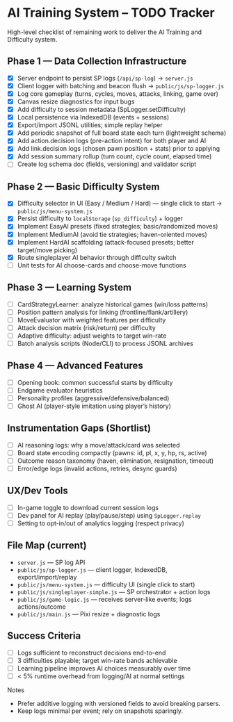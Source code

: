 # AI Training System – TODO Tracker

High-level checklist of remaining work to deliver the AI Training and Difficulty system.

## Phase 1 — Data Collection Infrastructure

- [x] Server endpoint to persist SP logs (`/api/sp-log`) → `server.js`
- [x] Client logger with batching and beacon flush → `public/js/sp-logger.js`
- [x] Log core gameplay (turns, cycles, moves, attacks, linking, game over)
- [x] Canvas resize diagnostics for input bugs
- [x] Add difficulty to session metadata (SpLogger.setDifficulty)
- [x] Local persistence via IndexedDB (events + sessions)
- [x] Export/import JSONL utilities; simple replay helper
- [x] Add periodic snapshot of full board state each turn (lightweight schema)
- [x] Add action.decision logs (pre-action intent) for both player and AI
- [x] Add link.decision logs (chosen pawn position + stats) prior to applying
- [x] Add session summary rollup (turn count, cycle count, elapsed time)
- [ ] Create log schema doc (fields, versioning) and validator script

## Phase 2 — Basic Difficulty System

- [x] Difficulty selector in UI (Easy / Medium / Hard) — single click to start → `public/js/menu-system.js`
- [x] Persist difficulty to `localStorage` (`sp_difficulty`) + logger
- [x] Implement EasyAI presets (fixed strategies; basic/randomized moves)
- [x] Implement MediumAI (avoid tie strategies; haven-oriented moves)
- [x] Implement HardAI scaffolding (attack-focused presets; better target/move picking)
- [x] Route singleplayer AI behavior through difficulty switch
- [ ] Unit tests for AI choose-cards and choose-move functions

## Phase 3 — Learning System

- [ ] CardStrategyLearner: analyze historical games (win/loss patterns)
- [ ] Position pattern analysis for linking (frontline/flank/artillery)
- [ ] MoveEvaluator with weighted features per difficulty
- [ ] Attack decision matrix (risk/return) per difficulty
- [ ] Adaptive difficulty: adjust weights to target win-rate
- [ ] Batch analysis scripts (Node/CLI) to process JSONL archives

## Phase 4 — Advanced Features

- [ ] Opening book: common successful starts by difficulty
- [ ] Endgame evaluator heuristics
- [ ] Personality profiles (aggressive/defensive/balanced)
- [ ] Ghost AI (player-style imitation using player’s history)

## Instrumentation Gaps (Shortlist)

- [ ] AI reasoning logs: why a move/attack/card was selected
- [ ] Board state encoding compactly (pawns: id, pl, x, y, hp, rs, active)
- [ ] Outcome reason taxonomy (haven, elimination, resignation, timeout)
- [ ] Error/edge logs (invalid actions, retries, desync guards)

## UX/Dev Tools

- [ ] In-game toggle to download current session logs
- [ ] Dev panel for AI replay (play/pause/step) using `SpLogger.replay`
- [ ] Setting to opt-in/out of analytics logging (respect privacy)

## File Map (current)

- `server.js` — SP log API
- `public/js/sp-logger.js` — client logger, IndexedDB, export/import/replay
- `public/js/menu-system.js` — difficulty UI (single click to start)
- `public/js/singleplayer-simple.js` — SP orchestrator + action logs
- `public/js/game-logic.js` — receives server-like events; logs actions/outcome
- `public/js/main.js` — Pixi resize + diagnostic logs

## Success Criteria

- [ ] Logs sufficient to reconstruct decisions end-to-end
- [ ] 3 difficulties playable; target win-rate bands achievable
- [ ] Learning pipeline improves AI choices measurably over time
- [ ] < 5% runtime overhead from logging/AI at normal settings

Notes

- Prefer additive logging with versioned fields to avoid breaking parsers.
- Keep logs minimal per event; rely on snapshots sparingly.
